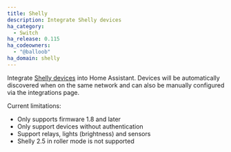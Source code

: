 ```yaml
---
title: Shelly
description: Integrate Shelly devices
ha_category:
  - Switch
ha_release: 0.115
ha_codeowners:
  - "@balloob"
ha_domain: shelly
---
```


Integrate [Shelly devices](https://shelly.cloud) into Home Assistant. Devices will be automatically discovered when on the same network and can also be manually configured via the integrations page.

Current limitations:

- Only supports firmware 1.8 and later
- Only support devices without authentication
- Support relays, lights (brightness) and sensors
- Shelly 2.5 in roller mode is not supported
